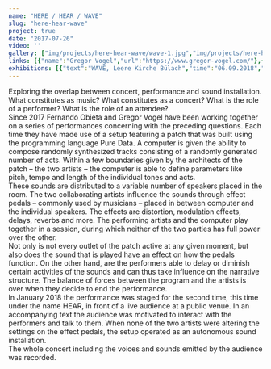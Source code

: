 ```yaml
---
name: "HERE / HEAR / WAVE"
slug: "here-hear-wave"
project: true
date: "2017-07-26"
video: ''
gallery: ["img/projects/here-hear-wave/wave-1.jpg","img/projects/here-hear-wave/wave-5.jpg","img/projects/here-hear-wave/wave-2.jpg","img/projects/here-hear-wave/wave-4.jpg","img/projects/here-hear-wave/HEAR-08.jpg","img/projects/here-hear-wave/HEAR-04.jpg","img/projects/here-hear-wave/HEAR-05.jpg","img/projects/here-hear-wave/HEAR-01.jpg","img/projects/here-hear-wave/HEAR-02.jpg","img/projects/here-hear-wave/HEAR-07.jpg","img/projects/here-hear-wave/here.jpg","img/projects/here-hear-wave/wave.jpg","img/projects/here-hear-wave/hear-1.jpg","img/projects/here-hear-wave/here_c.jpg"]
links: [{"name":"Gregor Vogel","url":"https://www.gregor-vogel.com/"},{"name":"HERE","url":"https://obieta-vogel.bandcamp.com/album/here"},{"name":"HEAR","url":"https://obieta-vogel.bandcamp.com/album/hear"},{"name":"WAVE","url":"https://obieta-vogel.bandcamp.com/album/wave"}]
exhibitions: [{"text":"WAVE, Leere Kirche Bülach","time":"06.09.2018","link":""},{"text":"HEAR, Toni-Areal","time":"11.01.2018","link":""},{"text":"HERE, Toni-Areal","time":"26.06.2017","link":""}]
---
```

Exploring the overlap between concert, performance and sound installation. What constitutes as music? What constitutes as a concert? What is the role of a performer? What is the role of an attendee?  
Since 2017 Fernando Obieta and Gregor Vogel have been working together on a series of performances concerning with the preceding questions. Each time they have made use of a setup featuring a patch that was built using the programming language Pure Data. A computer is given the ability to compose randomly synthesized tracks consisting of a randomly generated number of acts. Within a few boundaries given by the architects of the patch – the two artists – the computer is able to define parameters like pitch, tempo and length of the individual tones and acts.  
These sounds are distributed to a variable number of speakers placed in the room. The two collaborating artists influence the sounds through effect pedals – commonly used by musicians – placed in between computer and the individual speakers. The effects are distortion, modulation effects, delays, reverbs and more. The performing artists and the computer play together in a session, during which neither of the two parties has full power over the other.  
Not only is not every outlet of the patch active at any given moment, but also does the sound that is played have an effect on how the pedals function. On the other hand, are the performers able to delay or diminish certain activities of the sounds and can thus take influence on the narrative structure. The balance of forces between the program and the artists is over when they decide to end the performance.  
In January 2018 the performance was staged for the second time, this time under the name HEAR, in front of a live audience at a public venue. In an accompanying text the audience was motivated to interact with the performers and talk to them. When none of the two artists were altering the settings on the effect pedals, the setup operated as an autonomous sound installation.  
The whole concert including the voices and sounds emitted by the audience was recorded.  